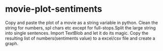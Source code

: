 # movie-plot-sentiments
Copy and paste the plot of a movie as a string variable in python. Clean the string for numbers, spl chars etc except for full-stops.Split the large string into single sentences. Import TextBlob and let it do its magic. Copy the resulting list of numbers(sentiments value) to a excel/csv file and create a graph.
